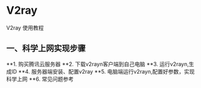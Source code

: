 # V2ray
V2ray 使用教程
## 一、科学上网实现步骤
**1. 购买腾讯云服务器
**2. 下载v2rayn客户端到自己电脑
**3. 运行v2rayn,生成ID
**4. 服务器端安装、配置v2ray
**5. 电脑端运行v2rayn,配置好参数，实现科学上网
**6. 常见问题参考
